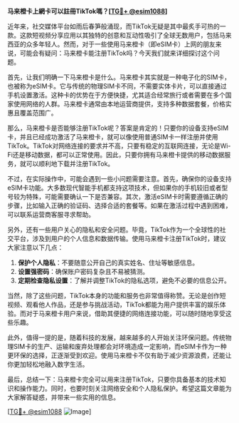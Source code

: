 **马来橙卡上網卡可以註冊TikTok嗎？[[TG💪+ @esim1088](https://t.me/s/esim1088)]**

近年来，社交媒体平台如雨后春笋般涌现，而TikTok无疑是其中最炙手可热的一款。这款短视频分享应用以其独特的创意和互动性吸引了全球无数用户，包括马来西亚的众多年轻人。然而，对于一些使用马来橙卡（即eSIM卡）上网的朋友来说，可能会有疑问：马来橙卡能注册TikTok吗？今天我们就来详细探讨这个问题。

首先，让我们明确一下马来橙卡是什么。马来橙卡其实就是一种电子化的SIM卡，也被称为eSIM卡。它与传统的物理SIM卡不同，不需要实体卡片，可以直接通过手机设置激活。这种卡的优势在于方便快捷，尤其适合经常旅行或者需要在多个国家使用网络的人群。马来橙卡通常由本地运营商提供，支持多种数据套餐，价格实惠且覆盖范围广。

那么，马来橙卡是否能够注册TikTok呢？答案是肯定的！只要你的设备支持eSIM卡，并且已经成功激活了马来橙卡，就可以像使用普通SIM卡一样注册并使用TikTok。TikTok对网络连接的要求并不高，只要有稳定的互联网连接，无论是Wi-Fi还是移动数据，都可以正常使用。因此，只要你拥有马来橙卡提供的移动数据服务，就可以顺利地下载并注册TikTok。

不过，在实际操作中，可能会遇到一些小问题需要注意。首先，确保你的设备支持eSIM卡功能。大多数现代智能手机都支持这项技术，但如果你的手机较旧或者型号较为特殊，可能需要确认一下是否兼容。其次，激活eSIM卡时需要遵循正确的步骤，比如输入正确的验证码、选择合适的套餐等。如果在激活过程中遇到困难，可以联系运营商客服寻求帮助。

另外，还有一些用户关心的隐私和安全问题。毕竟，TikTok作为一个全球性的社交平台，涉及到用户的个人信息和数据传输。使用马来橙卡注册TikTok时，建议大家注意以下几点：

1. **保护个人隐私**：不要随意公开自己的真实姓名、住址等敏感信息。
2. **设置强密码**：确保账户密码复杂且不易被猜测。
3. **定期检查隐私设置**：了解并调整TikTok的隐私选项，避免不必要的信息公开。

当然，除了这些问题，TikTok本身的功能和服务也非常值得称赞。无论是创作短视频、观看他人作品，还是参与挑战活动，TikTok都能为用户提供丰富的娱乐体验。而对于马来橙卡用户来说，借助其便捷的网络连接功能，可以随时随地享受这些乐趣。

此外，值得一提的是，随着科技的发展，越来越多的人开始关注环保问题。传统物理SIM卡的生产、运输和废弃处理都会对环境造成一定影响，而eSIM卡作为一种更环保的选择，正逐渐受到欢迎。使用马来橙卡不仅有助于减少资源浪费，还能让你更加轻松地融入数字生活。

最后，总结一下：马来橙卡完全可以用来注册TikTok，只要你具备基本的技术知识和操作能力。同时，也要时刻关注网络安全和个人隐私保护。希望这篇文章能为大家解答疑惑，并带来一些实用的信息。

[[TG💪+ @esim1088](https://t.me/s/esim1088) ![Image](https://i.postimg.cc/4NQfJmqS/Snipaste-2025-05-13-00-14-12.png)]
